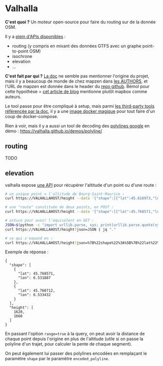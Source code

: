 # Valhalla

**C'est quoi ?** Un moteur open-source pour faire du routing sur de la donnée OSM.

Il y a [plein d'APIs disponibles](https://valhalla.github.io/valhalla/api/) :

- routing (y compris en mixant des données GTFS avec un graphe point-to-point OSM)
- isochrone
- elevation
- ...

**C'est fait par qui ?** [La doc](https://valhalla.github.io/valhalla/) ne semble pas mentionner l'origine du projet, mais il y a beaucoup de monde de chez mapzen dans [les AUTHORS](https://github.com/valhalla/valhalla/blob/master/AUTHORS), et l'URL de mapzen est donnée dans le header du [repo github](https://github.com/valhalla). Bémol pour cette hypothèse = [cet article de blog](http://www.juliendelabaca.com/innovation-ouverte-et-mobilite-il-est-temps-dentrer-dans-une-nouvelle-ere/) mentionne plutôt mapbox comme auteurs.

Le tool passe pour être compliqué à setup, mais parmi [les third-party tools référencée par la doc](https://valhalla.github.io/valhalla/#related-projects), il y a une [image docker magique](https://github.com/gis-ops/docker-valhalla) pour tout faire d'un coup de docker-compose.

Rien à voir, mais il y a aussi un tool de decoding des [polylines google](https://valhalla.github.io/valhalla/decoding/) en démo : https://valhalla.github.io/demos/polyline/

## routing

TODO

## elevation

valhalla expose [une API](https://valhalla.github.io/valhalla/api/elevation/api-reference) pour récupérer l'altitude d'un point ou d'une route :

```sh
# un unique point = l'altitude de Bourg-Saint-Maurice :
curl https://VALHALLAHOST/height --data '{"shape":[{"lat":45.616973,"lon":6.767273}]}' | jq "."

# une "route" constituée de deux points, en POST :
curl https://VALHALLAHOST/height --data '{"shape":[{"lat":45.768571,"lon":6.531887},{"lat":45.760712,"lon":6.533432}]}' | jq "."

# astuce pour avoir l'équivalent en GET :
JSON=$(python -c "import urllib.parse, sys; print(urllib.parse.quote(sys.argv[1]))" '{"shape":[{"lat":45.768571,"lon":6.531887},{"lat":45.760712,"lon":6.533432}]}')
curl https://VALHALLAHOST/height?json=JSON | jq "."

# ce qui s'expand en :
curl https://VALHALLAHOST/height?json=%7B%22shape%22%3A%5B%7B%22lat%22%3A45.768571%2C%22lon%22%3A6.531887%7D%2C%7B%22lat%22%3A45.760712%2C%22lon%22%3A6.533432%7D%5D%7D
```


Exemple de réponse :

```
{
  "shape": [
    {
      "lat": 45.768571,
      "lon": 6.531887
    },
    {
      "lat": 45.760712,
      "lon": 6.533432
    }
  ],
  "height": [
    1628,
    1660
  ]
}
```

En passant l'option `range=true` à la query, on peut avoir la distance de chaque point depuis l'origine en plus de l'altitude (utile si on passe la polyline d'un trajet, pour calculer la pente de chaque segment).

On peut également lui passer des polylines encodées en remplaçant le paramètre `shape` par le paramètre `encoded_polyline`.




